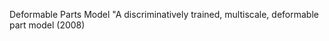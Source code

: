 Deformable Parts Model	"A discriminatively trained, multiscale, deformable part model (2008)
<!--stackedit_data:
eyJoaXN0b3J5IjpbLTg2NjcxNzg5MV19
-->